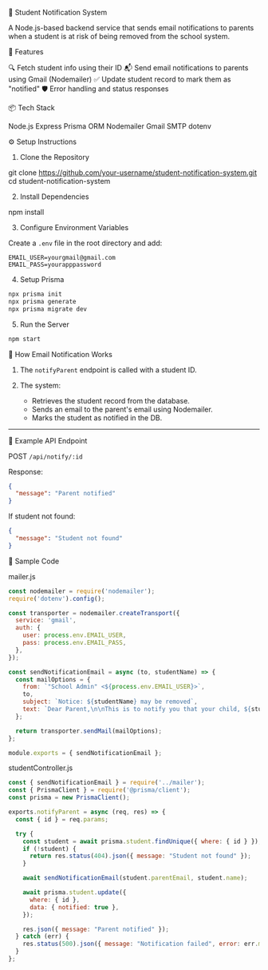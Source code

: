 📘 Student Notification System

A Node.js-based backend service that sends email notifications to parents when a student is at risk of being removed from the school system.


🚀 Features

 🔍 Fetch student info using their ID
 📬 Send email notifications to parents using Gmail (Nodemailer)
 ✅ Update student record to mark them as "notified"
 🛡 Error handling and status responses


📦 Tech Stack

  Node.js
  Express
  Prisma ORM
  Nodemailer
  Gmail SMTP
  dotenv



⚙️ Setup Instructions

1. Clone the Repository

git clone https://github.com/your-username/student-notification-system.git
cd student-notification-system


 2. Install Dependencies


npm install


3. Configure Environment Variables

Create a `.env` file in the root directory and add:

```env
EMAIL_USER=yourgmail@gmail.com
EMAIL_PASS=yourapppassword
```

4. Setup Prisma

```bash
npx prisma init         
npx prisma generate
npx prisma migrate dev 
```

 5. Run the Server

```bash
npm start
```


 📨 How Email Notification Works

1. The `notifyParent` endpoint is called with a student ID.
2. The system:

   * Retrieves the student record from the database.
   * Sends an email to the parent's email using Nodemailer.
   * Marks the student as notified in the DB.

---

 🔗 Example API Endpoint

POST `/api/notify/:id`

Response:

```json
{
  "message": "Parent notified"
}
```

If student not found:

```json
{
  "message": "Student not found"
}
```

📄 Sample Code

mailer.js

```js
const nodemailer = require('nodemailer');
require('dotenv').config();

const transporter = nodemailer.createTransport({
  service: 'gmail',
  auth: {
    user: process.env.EMAIL_USER,
    pass: process.env.EMAIL_PASS,
  },
});

const sendNotificationEmail = async (to, studentName) => {
  const mailOptions = {
    from: `"School Admin" <${process.env.EMAIL_USER}>`,
    to,
    subject: `Notice: ${studentName} may be removed`,
    text: `Dear Parent,\n\nThis is to notify you that your child, ${studentName}, may be removed from our school system.\n\nRegards,\nSchool Admin`,
  };

  return transporter.sendMail(mailOptions);
};

module.exports = { sendNotificationEmail };
```

studentController.js

```js
const { sendNotificationEmail } = require('../mailer');
const { PrismaClient } = require('@prisma/client');
const prisma = new PrismaClient();

exports.notifyParent = async (req, res) => {
  const { id } = req.params;

  try {
    const student = await prisma.student.findUnique({ where: { id } });
    if (!student) {
      return res.status(404).json({ message: "Student not found" });
    }

    await sendNotificationEmail(student.parentEmail, student.name);

    await prisma.student.update({
      where: { id },
      data: { notified: true },
    });

    res.json({ message: "Parent notified" });
  } catch (err) {
    res.status(500).json({ message: "Notification failed", error: err.message });
  }
};
```
